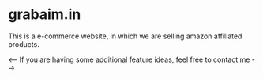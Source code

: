 # grabaim.in
This is a e-commerce website, in which we are selling amazon affiliated products.

<-- If you are having some additional feature ideas, feel free to contact me -->

